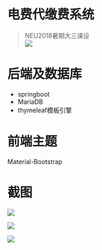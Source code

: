 # 电费代缴费系统
> NEU2018暑期大三课设    
![](http://www.lgstatic.com/thumbnail_300x300/i/image/M00/3D/E1/CgqKkVdzQLGAfnRJAAF51KdDh2o635.jpg)

# 后端及数据库
 - springboot
 - MariaDB
 - thymeleaf模板引擎

# 前端主题
Material-Bootstrap 

# 截图
![](https://github.com/XUranus/electricityRechargeSystem/blob/master/preview/login.png?raw=true)  


![](https://github.com/XUranus/electricityRechargeSystem/blob/master/preview/account.png?raw=true)  


![](https://github.com/XUranus/electricityRechargeSystem/blob/master/preview/bill.png?raw=true)
